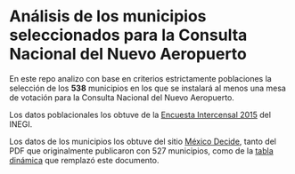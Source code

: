 # Análisis de los municipios seleccionados para la Consulta Nacional del Nuevo Aeropuerto

En este repo analizo con base en criterios estrictamente poblaciones la selección de los **538** municipios en los que se instalará al menos una mesa de votación para la Consulta Nacional del Nuevo Aeropuerto.

Los datos poblacionales los obtuve de la [Encuesta Intercensal 2015](http://www.beta.inegi.org.mx/proyectos/enchogares/especiales/intercensal/) del INEGI.

Los datos de los municipios los obtuve del sitio [México Decide](http://mexicodecide.com.mx/), tanto del PDF que originalmente publicaron con 527 municipios, como de la [tabla dinámica](http://mexicodecide.com.mx/urnas-de-consulta/) que remplazó este documento. 
